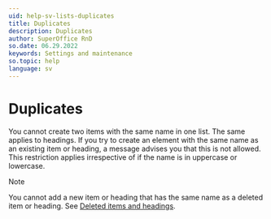 ```yaml
---
uid: help-sv-lists-duplicates
title: Duplicates
description: Duplicates
author: SuperOffice RnD
so.date: 06.29.2022
keywords: Settings and maintenance
so.topic: help
language: sv
---
```


# Duplicates

You cannot create two items with the same name in one list. The same applies to headings. If you try to create an element with the same name as an existing item or heading, a message advises you that this is not allowed. This restriction applies irrespective of if the name is in uppercase or lowercase.

> [!NOTE]
> You cannot add a new item or heading that has the same name as a deleted item or heading. See [Deleted items and headings][1].

<!-- Referenced links -->
[1]: organize/deleted-items-and-headings.md

<!-- Referenced images -->

